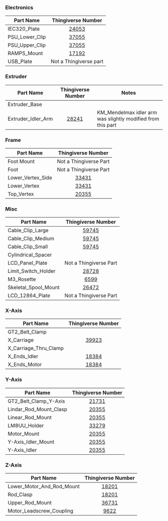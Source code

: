 ### Electronics
| Part Name      | Thingiverse Number                              |
| -------------- |:-----------------------------------------------:|
| IEC320_Plate   | [24053](http://www.thingiverse.com/thing:24053) |
| PSU_Lower_Clip | [37055](http://www.thingiverse.com/thing:37055) |
| PSU_Upper_Clip | [37055](http://www.thingiverse.com/thing:37055) |
| RAMPS_Mount    | [17192](http://www.thingiverse.com/thing:17192) |
| USB_Plate      | Not a Thingiverse part                          |

### Extruder
| Part Name | Thingiverse Number | Notes |
| ------------------ |:-----------------------------------------------:|-------------------------------------------------------------|
| Extruder_Base      |
| Extruder_Idler_Arm | [28241](http://www.thingiverse.com/thing:28241) | KM_Mendelmax idler arm was slightly modified from this part |

### Frame
| Part Name         | Thingiverse Number                              |
| ----------------- |:-----------------------------------------------:|
| Foot Mount        | Not a Thingiverse Part                          |
| Foot              | Not a Thingiverse Part                          | Printable foot that uses 5/16" hex bolt.  This will work with the foot mount. |
| Lower_Vertex_Side | [33431](http://www.thingiverse.com/thing:33431) |
| Lower_Vertex      | [33431](http://www.thingiverse.com/thing:33431) |
| Top_Vertex        | [20355](http://www.thingiverse.com/thing:20355) |

### Misc
| Part Name            | Thingiverse Number                              |
| -------------------- |:-----------------------------------------------:|
| Cable_Clip_Large     | [59745](http://www.thingiverse.com/thing:59745) |
| Cable_Clip_Medium    | [59745](http://www.thingiverse.com/thing:59745) |
| Cable_Clip_Small     | [59745](http://www.thingiverse.com/thing:59745) |
| Cylindrical_Spacer   |
| LCD_Panel_Plate      | Not a Thingiverse Part                          |
| Limit_Switch_Holder  | [28728](http://www.thingiverse.com/thing:28728) |
| M3_Rosette           | [6599](http://www.thingiverse.com/thing:6599)   |
| Skeletal_Spool_Mount | [26472](http://www.thingiverse.com/thing:26472) |
| LCD_12864_Plate      | Not a Thingiverse Part                          | This mount plate is used for a 128x64 graphical lcd screen |

### X-Axis
| Part Name             | Thingiverse Number                              |
| --------------------- |:-----------------------------------------------:|
| GT2_Belt_Clamp        | 
| X_Carriage            | [39923](http://www.thingiverse.com/thing:39923) |
| X_Carriage_Thru_Clamp | 
| X_Ends_Idler          | [18384](http://www.thingiverse.com/thing:18384) |
| X_Ends_Motor          | [18384](http://www.thingiverse.com/thing:18384) |

### Y-Axis
| Part Name               | Thingiverse Number                              |
| ----------------------- |:-----------------------------------------------:|
| GT2_Belt_Clamp_Y-Axis   | [21731](http://www.thingiverse.com/thing:21731) |
| Lindar_Rod_Mount_Clasp  | [20355](http://www.thingiverse.com/thing:20355) |
| Linear_Rod_Mount        | [20355](http://www.thingiverse.com/thing:20355) |
| LM8UU_Holder            | [33279](http://www.thingiverse.com/thing:33279) |
| Motor_Mount             | [20355](http://www.thingiverse.com/thing:20355) |
| Y-Axis_Idler_Mount      | [20355](http://www.thingiverse.com/thing:20355) |
| Y-Axis_Idler            | [20355](http://www.thingiverse.com/thing:20355) |

### Z-Axis
| Part Name                 | Thingiverse Number                               |
|---------------------------|:------------------------------------------------:|
| Lower_Motor_And_Rod_Mount | [18201](http://www.thingiverse.com/thing:18201)  |
| Rod_Clasp                 | [18201](http://www.thingiverse.com/thing:18201)  |
| Upper_Rod_Mount           | [36731](http://www.thingiverse.com/thing:36731)  |
| Motor_Leadscrew_Coupling  | [9622](http://www.thingiverse.com/thing:9622)    |
